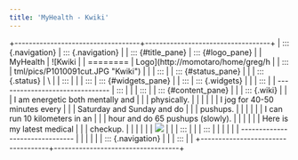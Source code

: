 ```yaml
---
title: 'MyHealth - Kwiki'
---
```


+-----------------------------------+-----------------------------------+
| ::: {.navigation}                 | ::: {.navigation}                 |
| ::: {#title_pane}                 | ::: {#logo_pane}                  |
| MyHealth                          | ![Kwiki                           |
| ========                          | Logo](http://momotaro/home/greg/h |
| :::                               | tml/pics/P1010091cut.JPG "Kwiki") |
|                                   | :::                               |
| ::: {#status_pane}                |                                   |
| ::: {.status}                     | \                                 |
| :::                               |                                   |
| :::                               | ::: {#widgets_pane}               |
| :::                               | ::: {.widgets}                    |
|                                   | :::                               |
| -------------------------------   | :::                               |
|                                   | :::                               |
| ::: {#content_pane}               |                                   |
| ::: {.wiki}                       |                                   |
| I am energetic both mentally and  |                                   |
| physically.                       |                                   |
|                                   |                                   |
| I jog for 40-50 minutes every     |                                   |
| Saturday and Sunday and do        |                                   |
| pushups.                          |                                   |
|                                   |                                   |
| I can run 10 kilometers in an     |                                   |
| hour and do 65 pushups (slowly).  |                                   |
|                                   |                                   |
| Here is my latest medical         |                                   |
| checkup.                          |                                   |
|                                   |                                   |
| ![](p4290201.jpg)                 |                                   |
| :::                               |                                   |
| :::                               |                                   |
|                                   |                                   |
| -------------------------------   |                                   |
|                                   |                                   |
| ::: {.navigation}                 |                                   |
| :::                               |                                   |
+-----------------------------------+-----------------------------------+
